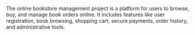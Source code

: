 The online bookstore management project is a platform for users to browse, buy, and manage book orders 
online. It includes features like user registration, book browsing, shopping cart, secure payments, order 
history, and administrative tools.
